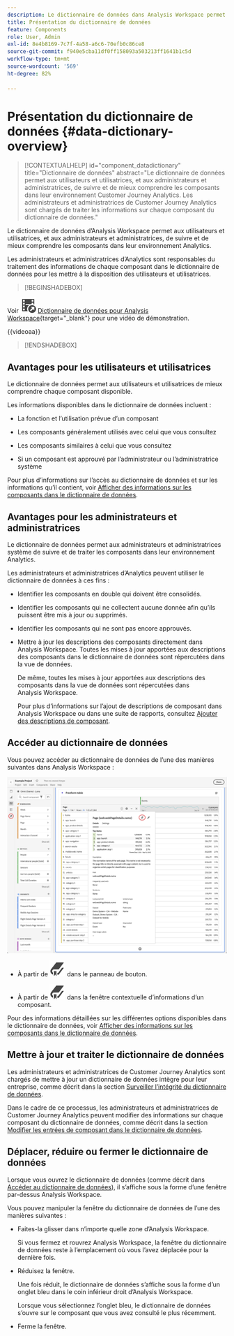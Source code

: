 ```yaml
---
description: Le dictionnaire de données dans Analysis Workspace permet aux utilisateurs et utilisatrices de cataloguer et de suivre les différents composants dans Analysis Workspace, y compris leur utilisation prévue, qui est approuvée, qui sont des doublons, etc.
title: Présentation du dictionnaire de données
feature: Components
role: User, Admin
exl-id: 8e4b8169-7c7f-4a58-a6c6-70efb0c86ce8
source-git-commit: f940e5cba11df0ff158093a503213ff1641b1c5d
workflow-type: tm+mt
source-wordcount: '569'
ht-degree: 82%

---
```


# Présentation du dictionnaire de données {#data-dictionary-overview}

<!-- markdownlint-disable MD034 -->

>[!CONTEXTUALHELP]
>id="component_datadictionary"
>title="Dictionnaire de données"
>abstract="Le dictionnaire de données permet aux utilisateurs et utilisatrices, et aux administrateurs et administratrices, de suivre et de mieux comprendre les composants dans leur environnement Customer Journey Analytics. Les administrateurs et administratrices de Customer Journey Analytics <br/>sont chargés de traiter les informations sur chaque composant du dictionnaire de données."

<!-- markdownlint-enable MD034 -->


Le dictionnaire de données d’Analysis Workspace permet aux utilisateurs et utilisatrices, et aux administrateurs et administratrices, de suivre et de mieux comprendre les composants dans leur environnement Analytics.

Les administrateurs et administratrices d’Analytics sont responsables du traitement des informations de chaque composant dans le dictionnaire de données pour les mettre à la disposition des utilisateurs et utilisatrices.


>[!BEGINSHADEBOX]

Voir ![VideoCheckedOut](/help/assets/icons/VideoCheckedOut.svg) [Dictionnaire de données pour Analysis Workspace](https://video.tv.adobe.com/v/3418028/?quality=12&learn=on){target="_blank"} pour une vidéo de démonstration.

{{videoaa}}

>[!ENDSHADEBOX]



## Avantages pour les utilisateurs et utilisatrices

Le dictionnaire de données permet aux utilisateurs et utilisatrices de mieux comprendre chaque composant disponible.

Les informations disponibles dans le dictionnaire de données incluent :

* La fonction et l’utilisation prévue d’un composant

* Les composants généralement utilisés avec celui que vous consultez

* Les composants similaires à celui que vous consultez

* Si un composant est approuvé par l’administrateur ou l’administratrice système

Pour plus d’informations sur l’accès au dictionnaire de données et sur les informations qu’il contient, voir [Afficher des informations sur les composants dans le dictionnaire de données](/help/components/data-dictionary/view-data-dictionary.md).

## Avantages pour les administrateurs et administratrices

Le dictionnaire de données permet aux administrateurs et administratrices système de suivre et de traiter les composants dans leur environnement Analytics.

Les administrateurs et administratrices d’Analytics peuvent utiliser le dictionnaire de données à ces fins :

* Identifier les composants en double qui doivent être consolidés.

* Identifier les composants qui ne collectent aucune donnée afin qu’ils puissent être mis à jour ou supprimés.

* Identifier les composants qui ne sont pas encore approuvés.

* Mettre à jour les descriptions des composants directement dans Analysis Workspace. Toutes les mises à jour apportées aux descriptions des composants dans le dictionnaire de données sont répercutées dans la vue de données.

  De même, toutes les mises à jour apportées aux descriptions des composants dans la vue de données sont répercutées dans Analysis Workspace.

  Pour plus d’informations sur l’ajout de descriptions de composant dans Analysis Workspace ou dans une suite de rapports, consultez [Ajouter des descriptions de composant](/help/components/add-component-descriptions.md).

## Accéder au dictionnaire de données

Vous pouvez accéder au dictionnaire de données de l’une des manières suivantes dans Analysis Workspace :

![Icône du dictionnaire de données dans le panneau de gauche](assets/data-dictionary-access.png)

* À partir de ![Signet](/help/assets/icons/Bookmark.svg) dans le panneau de bouton.



* À partir de ![Signet](/help/assets/icons/Bookmark.svg) dans la fenêtre contextuelle d’informations d’un composant.


Pour des informations détaillées sur les différentes options disponibles dans le dictionnaire de données, voir [Afficher des informations sur les composants dans le dictionnaire de données](/help/components/data-dictionary/view-data-dictionary.md).

## Mettre à jour et traiter le dictionnaire de données

Les administrateurs et administratrices de Customer Journey Analytics sont chargés de mettre à jour un dictionnaire de données intègre pour leur entreprise, comme décrit dans la section [Surveiller l’intégrité du dictionnaire de données](/help/components/data-dictionary/monitor-data-dictionary-health.md).

Dans le cadre de ce processus, les administrateurs et administratrices de Customer Journey Analytics peuvent modifier des informations sur chaque composant du dictionnaire de données, comme décrit dans la section [Modifier les entrées de composant dans le dictionnaire de données](/help/components/data-dictionary/edit-entries-data-dictionary.md).

## Déplacer, réduire ou fermer le dictionnaire de données

Lorsque vous ouvrez le dictionnaire de données (comme décrit dans [Accéder au dictionnaire de données](#access-the-data-dictionary)), il s’affiche sous la forme d’une fenêtre par-dessus Analysis Workspace.

Vous pouvez manipuler la fenêtre du dictionnaire de données de l’une des manières suivantes :

* Faites-la glisser dans n’importe quelle zone d’Analysis Workspace.

  Si vous fermez et rouvrez Analysis Workspace, la fenêtre du dictionnaire de données reste à l’emplacement où vous l’avez déplacée pour la dernière fois. <!--True?-->

* Réduisez la fenêtre.

  Une fois réduit, le dictionnaire de données s’affiche sous la forme d’un onglet bleu dans le coin inférieur droit d’Analysis Workspace.

  Lorsque vous sélectionnez l’onglet bleu, le dictionnaire de données s’ouvre sur le composant que vous avez consulté le plus récemment.

* Ferme la fenêtre.
